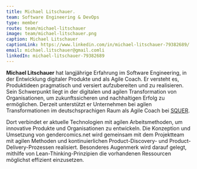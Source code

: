 ```yaml
---
title: Michael Litschauer.
team: Software Engineering & DevOps
type: member
route: team/michael-litschauer
image: team/michael-litschauer.png
caption: Michael Litschauer
captionLink: https://www.linkedin.com/in/michael-litschauer-79382689/
email: michael.litschauer@gmail.comli
linkedIn: michael-litschauer-79382689
---
```


**Michael Litschauer** hat langjährige Erfahrung im Software Engineering, in der Entwicklung digitaler Produkte und als Agile Coach. Er versteht es, Produktideen pragmatisch und versiert aufzubereiten und zu realisieren. Sein Schwerpunkt liegt in der digitalen und agilen Transformation von Organisationen, um zukunftssicheren und nachhaltigen Erfolg zu ermöglichen.
Derzeit unterstützt er Unternehmen bei agilen Transformationen im deutschsprachigen Raum als Agile Coach bei [SQUER](https://squer.io).
<!--more -->
Dort verbindet er aktuelle Technologien mit agilen Arbeitsmethoden, um innovative Produkte und Organisationen zu entwickeln.
Die Konzeption und Umsetzung von gendercomics.net wird gemeinsam mit dem Projektteam mit agilen Methoden und kontinuierlichen Product-Discovery- und Product-Delivery-Prozessen realisiert. Besonderes Augenmerk wird darauf gelegt, mithilfe von Lean-Thinking-Prinzipien die vorhandenen Ressourcen möglichst effizient einzusetzen.
